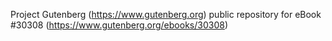 Project Gutenberg (https://www.gutenberg.org) public repository for eBook #30308 (https://www.gutenberg.org/ebooks/30308)
